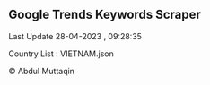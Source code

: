 

## Google Trends Keywords Scraper 
 
Last Update 28-04-2023 , 09:28:35

Country List :
VIETNAM.json



© Abdul Muttaqin 
